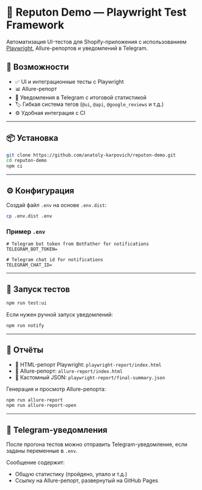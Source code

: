 # 🧪 Reputon Demo — Playwright Test Framework

Автоматизация UI-тестов для Shopify-приложения с использованием [Playwright](https://playwright.dev), Allure-репортов и уведомлений в Telegram.

## 🚀 Возможности

- ✅ UI и интеграционные тесты с Playwright
- 📊 Allure-репорт
- 🔔 Уведомления в Telegram с итоговой статистикой
- 🏷️ Гибкая система тегов (`@ui`, `@api`, `@google_reviews` и т.д.)
- ⚙️ Удобная интеграция с CI

---

## 📦 Установка

```bash
git clone https://github.com/anatoly-karpovich/reputon-demo.git
cd reputon-demo
npm ci
```

---

## ⚙️ Конфигурация

Создай файл `.env` на основе `.env.dist`:

```bash
cp .env.dist .env
```

### Пример `.env`

```env
# Telegram bot token from BotFather for notifications
TELEGRAM_BOT_TOKEN=

# Telegram chat id for notifications
TELEGRAM_CHAT_ID=
```

---

## 🧪 Запуск тестов

```bash
npm run test:ui
```

Если нужен ручной запуск уведомлений:

```bash
npm run notify
```

---

## 📄 Отчёты

- 📂 HTML-репорт Playwright: `playwright-report/index.html`
- 🧾 Allure-репорт: `allure-report/index.html`
- 🧷 Кастомный JSON: `playwright-report/final-summary.json`

Генерация и просмотр Allure-репорта:

```bash
npm run allure-report
npm run allure-report-open
```

---

## 🔔 Telegram-уведомления

После прогона тестов можно отправить Telegram-уведомление, если заданы переменные в `.env`.

Сообщение содержит:

- Общую статистику (пройдено, упало и т.д.)
- Ссылку на Allure-репорт, развернутый на GitHub Pages
